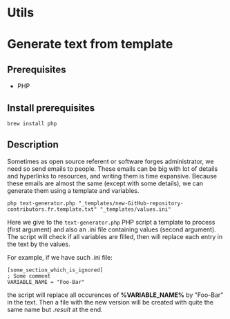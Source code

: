 # Utils

# Generate text from template

## Prerequisites

- PHP

## Install prerequisites

```shell
brew install php
```

## Description

Sometimes as open source referent or software forges administrator, we need so send emails to people.
These emails can be big with lot of details and hyperlinks to resources, and writing them is time expansive.
Because these emails are almost the same (except with some details), we can generate them using a template and variables.

```shell
php text-generator.php "_templates/new-GitHub-repository-contributors.fr.template.txt" "_templates/values.ini"
```

Here we give to the `text-generator.php` PHP script a template to process (first argument) and also an .ini file containing values (second argument). The script will check if all variables are filled, then will replace each entry in the text by the values.

For example, if we have such .ini file:

```text
[some_section_which_is_ignored]
; Some comment
VARIABLE_NAME = "Foo-Bar"
```

the script will replace all occurences of **%VARIABLE_NAME%** by "Foo-Bar" in the text. Then a file with the new version will be created with quite the same name but _.result_ at the end.
